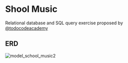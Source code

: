 # Shool Music

Relational database and SQL query exercise proposed by [@todocodeacademy](https://github.com/todocodeacademy)

## ERD
![model_school_music2](https://github.com/user-attachments/assets/9c094e97-cb5b-44c0-867d-53128cdefe67)

